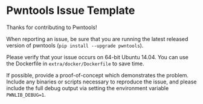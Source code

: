# Pwntools Issue Template

Thanks for contributing to Pwntools!

When reporting an issue, be sure that you are running the latest released version of pwntools (`pip install --upgrade pwntools`).

Please verify that your issue occurs on 64-bit Ubuntu 14.04.  You can use the Dockerfile in `extra/docker/Dockerfile` to save time.

If possible, provide a proof-of-concept which demonstrates the problem.  Include any binaries or scripts necessary to reproduce the issue, and please include the full debug output via setting the environment variable `PWNLIB_DEBUG=1`.
